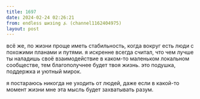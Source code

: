 ```yaml
---
title: 1697
date: 2024-02-24 02:26:21
from: endless шизing ⍼ (channel1162404975)
layout: post
---
```


всё же, по жизни проще иметь стабильность, когда вокруг есть люди с похожими планами и путями. я искренне всегда считал, что чем лучше ты наладишь своё взаимодействие в каком-то маленьком локальном сообществе, тем благополучнее будет твоя жизнь. это подушка, поддержка и уютный мирок.

я постараюсь никогда не уходить от людей, даже если в какой-то момент жизни мне эта мысль будет захватывать разум.
